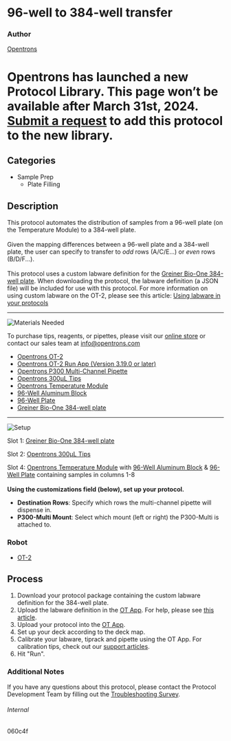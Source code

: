 # 96-well to 384-well transfer

### Author
[Opentrons](https://opentrons.com/)


# Opentrons has launched a new Protocol Library. This page won’t be available after March 31st, 2024. [Submit a request](https://docs.google.com/forms/d/e/1FAIpQLSdYYp9QCKow4nn0KlCVsMS3HX0eJ0N9O7-erajKvcpT0lWbSg/viewform) to add this protocol to the new library.

## Categories
* Sample Prep
	* Plate Filling


## Description
This protocol automates the distribution of samples from a 96-well plate (on the Temperature Module) to a 384-well plate.</br>
</br>
Given the mapping differences between a 96-well plate and a 384-well plate, the user can specify to transfer to *odd* rows (A/C/E...) or *even* rows (B/D/F...).</br>
</br>
This protocol uses a custom labware definition for the [Greiner Bio-One 384-well plate](https://shop.gbo.com/en/row/products/bioscience/microplates/384-well-microplates/384-deep-well-small-volume-polypropylene-microplate/784201.html). When downloading the protocol, the labware definition (a JSON file) will be included for use with this protocol. For more information on using custom labware on the OT-2, please see this article: [Using labware in your protocols](https://support.opentrons.com/en/articles/3136506-using-labware-in-your-protocols)



---
![Materials Needed](https://s3.amazonaws.com/opentrons-protocol-library-website/custom-README-images/001-General+Headings/materials.png)

To purchase tips, reagents, or pipettes, please visit our [online store](https://shop.opentrons.com/) or contact our sales team at [info@opentrons.com](mailto:info@opentrons.com)

* [Opentrons OT-2](https://shop.opentrons.com/collections/ot-2-robot/products/ot-2)
* [Opentrons OT-2 Run App (Version 3.19.0 or later)](https://opentrons.com/ot-app/)
* [Opentrons P300 Multi-Channel Pipette](https://shop.opentrons.com/collections/ot-2-pipettes)
* [Opentrons 300µL Tips](https://shop.opentrons.com/collections/opentrons-tips/products/opentrons-300ul-tips)
* [Opentrons Temperature Module](https://shop.opentrons.com/collections/hardware-modules/products/tempdeck)
* [96-Well Aluminum Block](https://shop.opentrons.com/collections/verified-labware/products/aluminum-block-set)
* [96-Well Plate](https://shop.opentrons.com/collections/verified-labware/products/nest-0-1-ml-96-well-pcr-plate-full-skirt)
* [Greiner Bio-One 384-well plate](https://shop.gbo.com/en/row/products/bioscience/microplates/384-well-microplates/384-deep-well-small-volume-polypropylene-microplate/784201.html)



---
![Setup](https://s3.amazonaws.com/opentrons-protocol-library-website/custom-README-images/001-General+Headings/Setup.png)

Slot 1: [Greiner Bio-One 384-well plate](https://shop.gbo.com/en/row/products/bioscience/microplates/384-well-microplates/384-deep-well-small-volume-polypropylene-microplate/784201.html)

Slot 2: [Opentrons 300µL Tips](https://shop.opentrons.com/collections/opentrons-tips/products/opentrons-300ul-tips)

Slot 4: [Opentrons Temperature Module](https://shop.opentrons.com/collections/hardware-modules/products/tempdeck) with [96-Well Aluminum Block](https://shop.opentrons.com/collections/verified-labware/products/aluminum-block-set) & [96-Well Plate](https://shop.opentrons.com/collections/verified-labware/products/nest-0-1-ml-96-well-pcr-plate-full-skirt) containing samples in columns 1-8
</br>
</br>
**Using the customizations field (below), set up your protocol.**
* **Destination Rows**: Specify which rows the multi-channel pipette will dispense in.
* **P300-Multi Mount**: Select which mount (left or right) the P300-Multi is attached to.



### Robot
* [OT-2](https://opentrons.com/ot-2)

## Process

1. Download your protocol package containing the custom labware definition for the 384-well plate.
2. Upload the labware definition in the [OT App](https://opentrons.com/ot-app). For help, please see [this article](https://support.opentrons.com/en/articles/3136506-using-labware-in-your-protocols).
3. Upload your protocol into the [OT App](https://opentrons.com/ot-app).
4. Set up your deck according to the deck map.
5. Calibrate your labware, tiprack and pipette using the OT App. For calibration tips, check out our [support articles](https://support.opentrons.com/en/collections/1559720-guide-for-getting-started-with-the-ot-2).
6. Hit "Run".

### Additional Notes
If you have any questions about this protocol, please contact the Protocol Development Team by filling out the [Troubleshooting Survey](https://protocol-troubleshooting.paperform.co/).

###### Internal
060c4f
